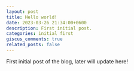 ```yaml
---
layout: post
title: Hello world!
date: 2023-03-26 21:34:00+0600
description: First initial post.
categories: initial first
giscus_comments: true
related_posts: false
---
```

First initial post of the blog, later will update here!
